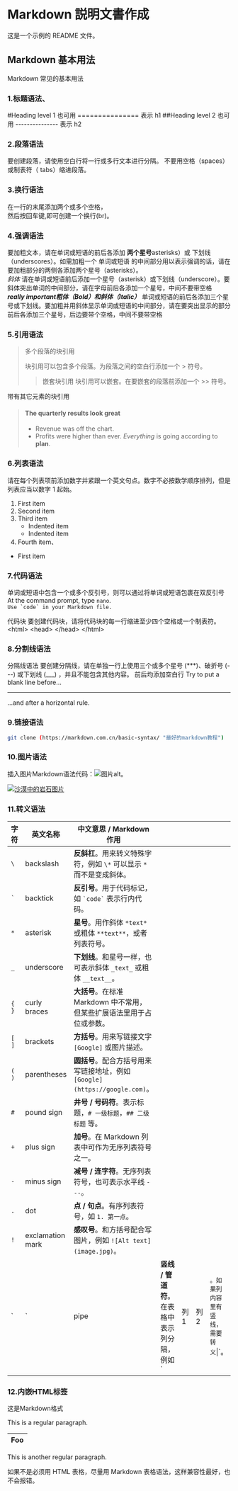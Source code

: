# Markdown 説明文書作成

这是一个示例的 README 文件。

## Markdown 基本用法

Markdown 常见的基本用法

### 1.标题语法、

 #Heading level 1 也可用 =============== 表示 h1
 ##Heading level 2 也可用 --------------- 表示 h2

### 2.段落语法

要创建段落，请使用空白行将一行或多行文本进行分隔。
不要用空格（spaces）或制表符（ tabs）缩进段落。

### 3.换行语法

在一行的末尾添加两个或多个空格，  
然后按回车键,即可创建一个换行(br)。  

### 4.强调语法

要加粗文本，请在单词或短语的前后各添加 **两个星号**asterisks）或 下划线（underscores）。如需加粗一个 单词或短语 的中间部分用以表示强调的话，请在要加粗部分的两侧各添加两个星号（asterisks）。  
*斜体* 请在单词或短语前后添加一个星号（asterisk）或下划线（underscore）。要斜体突出单词的中间部分，请在字母前后各添加一个星号，中间不要带空格  
***really important粗体（Bold）和斜体（Italic）*** 单词或短语的前后各添加三个星号或下划线。要加粗并用斜体显示单词或短语的中间部分，请在要突出显示的部分前后各添加三个星号，后边要带个空格，中间不要带空格

### 5.引用语法

>多个段落的块引用
>
>块引用可以包含多个段落。为段落之间的空白行添加一个 > 符号。
>> 嵌套块引用
块引用可以嵌套。在要嵌套的段落前添加一个 >> 符号。

带有其它元素的块引用

> #### The quarterly results look great
>
> - Revenue was off the chart.
> - Profits were higher than ever.
> *Everything* is going according to **plan**.

### 6.列表语法

请在每个列表项前添加数字并紧跟一个英文句点。数字不必按数学顺序排列，但是列表应当以数字 1 起始。

1. First item
2. Second item
3. Third item
    - Indented item
    - Indented item
4. Fourth item、

- First item

### 7.代码语法

单词或短语中包含一个或多个反引号，则可以通过将单词或短语包裹在双反引号
At the command prompt, type `nano`.  
``Use `code` in your Markdown file.``  

代码块
要创建代码块，请将代码块的每一行缩进至少四个空格或一个制表符。
  &lt;html>
      &lt;head>
      &lt;/head>
    &lt;/html>  

### 8.分割线语法

分隔线语法
要创建分隔线，请在单独一行上使用三个或多个星号 (***)、破折号 (---) 或下划线 (___) ，并且不能包含其他内容。  前后均添加空白行
Try to put a blank line before...

---

...and after a horizontal rule.

### 9.链接语法

   ```bash
   git clone (https://markdown.com.cn/basic-syntax/ "最好的markdown教程")
  ```

### 10.图片语法

插入图片Markdown语法代码：![图片alt](图片链接 "图片title")。

[![沙漠中的岩石图片](./图片_20250917132103_10_1.jpg "Shiprock")](https://markdown.com.cn)

### 11.转义语法

| 字符      | 英文名称             | 中文意思 / Markdown 作用                                      |                              |    |    |                         |
| ------- | ---------------- | ------------------------------------------------------- | ---------------------------- | -- | -- | ----------------------- |
| `\`     | backslash        | **反斜杠**。用来转义特殊字符，例如 `\*` 可以显示 `*` 而不是变成斜体。              |                              |    |    |                         |
| `` ` `` | backtick         | **反引号**。用于代码标记，如 `` `code` `` 表示行内代码。                   |                              |    |    |                         |
| `*`     | asterisk         | **星号**。用作斜体 `*text*` 或粗体 `**text**`，或者列表符号。             |                              |    |    |                         |
| `_`     | underscore       | **下划线**。和星号一样，也可表示斜体 `_text_` 或粗体 `__text__`。           |                              |    |    |                         |
| `{ }`   | curly braces     | **大括号**。在标准 Markdown 中不常用，但某些扩展语法里用于占位或参数。              |                              |    |    |                         |
| `[ ]`   | brackets         | **方括号**。用来写链接文字 `[Google]` 或图片描述。                       |                              |    |    |                         |
| `( )`   | parentheses      | **圆括号**。配合方括号用来写链接地址，例如 `[Google](https://google.com)`。 |                              |    |    |                         |
| `#`     | pound sign       | **井号 / 号码符**。表示标题，`# 一级标题`，`## 二级标题` 等。                 |                              |    |    |                         |
| `+`     | plus sign        | **加号**。在 Markdown 列表中可作为无序列表符号之一。                       |                              |    |    |                         |
| `-`     | minus sign       | **减号 / 连字符**。无序列表符号，也可表示水平线 `---`。                      |                              |    |    |                         |
| `.`     | dot              | **点 / 句点**。有序列表符号，如 `1. 第一点`。                           |                              |    |    |                         |
| `!`     | exclamation mark | **感叹号**。和方括号配合写图片，例如 `![Alt text](image.jpg)`。          |                              |    |    |                         |
| \`      | \`               | pipe                                                    | **竖线 / 管道符**。在表格中表示列分隔，例如 \` | 列1 | 列2 | `。如果列内容里有竖线，需要转义`\|\`。 |

### 12.内嵌HTML标签

 这是Markdown格式

This is a regular paragraph.

| Foo |
|-----|

This is another regular paragraph.

如果不是必须用 HTML 表格，尽量用 Markdown 表格语法，这样兼容性最好，也不会报错。
